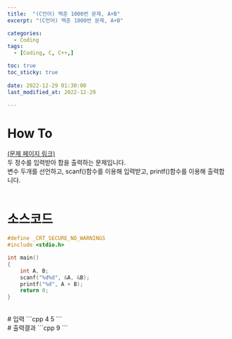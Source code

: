 ```yaml
---
title:  "(C언어) 백준 1000번 문제, A+B" 
excerpt: "(C언어) 백준 1000번 문제, A+B"

categories:
  - Coding
tags:
  - [Coding, C, C++,]

toc: true
toc_sticky: true
 
date: 2022-12-29 01:30:00
last_modified_at: 2022-12-29

---
```


# How To
[(문제 페이지 링크)](https://www.acmicpc.net/problem/1000)<br>
두 정수를 입력받아 합을 출력하는 문제입니다.<br>
변수 두개를 선언하고, scanf()함수를 이용해 입력받고, printf()함수를 이용해 출력합니다.<br><br>
# 소스코드
```cpp
#define _CRT_SECURE_NO_WARNINGS
#include <stdio.h>

int main()
{
	int A, B;
	scanf("%d%d", &A, &B);
	printf("%d", A + B);
	return 0;
}
```
<br>
# 입력
```cpp
4 5
```
<br>
# 출력결과
```cpp
9
```
<br>
